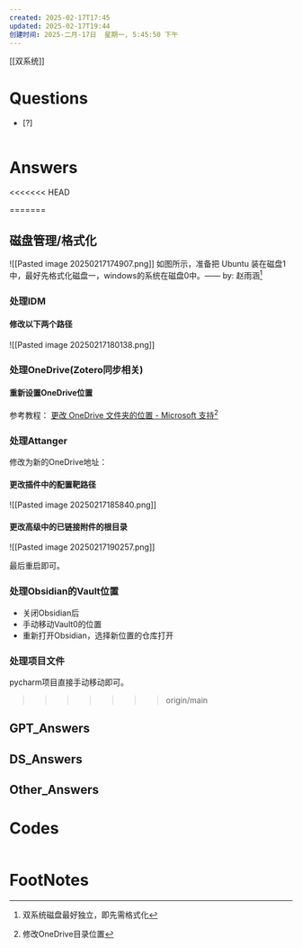 ```yaml
---
created: 2025-02-17T17:45
updated: 2025-02-17T19:44
创建时间: 2025-二月-17日  星期一, 5:45:50 下午
---
```

[[双系统]]

# Questions

- [?] 

```python

```

# Answers

<<<<<<< HEAD

=======
## 磁盘管理/格式化
![[Pasted image 20250217174907.png]]
如图所示，准备把 Ubuntu 装在磁盘1中，最好先格式化磁盘一，windows的系统在磁盘0中。—— by: 赵雨涵[^1]

### 处理IDM
#### 修改以下两个路径
![[Pasted image 20250217180138.png]]

### 处理OneDrive(Zotero同步相关)
#### 重新设置OneDrive位置
参考教程： [更改 OneDrive 文件夹的位置 - Microsoft 支持](https://support.microsoft.com/zh-cn/office/%E6%9B%B4%E6%94%B9-onedrive-%E6%96%87%E4%BB%B6%E5%A4%B9%E7%9A%84%E4%BD%8D%E7%BD%AE-f386fb81-1461-40a7-be2c-712676b2c4ae)[^2]

### 处理Attanger
修改为新的OneDrive地址：
#### 更改插件中的配置靶路径
![[Pasted image 20250217185840.png]]

#### 更改高级中的已链接附件的根目录
![[Pasted image 20250217190257.png]]

最后重启即可。

### 处理Obsidian的Vault位置
- 关闭Obsidian后
- 手动移动Vault0的位置
- 重新打开Obsidian，选择新位置的仓库打开

### 处理项目文件
pycharm项目直接手动移动即可。
>>>>>>> origin/main


## GPT_Answers


## DS_Answers


## Other_Answers


# Codes

```python

```


# FootNotes

[^1]: 双系统磁盘最好独立，即先需格式化
[^2]: 修改OneDrive目录位置